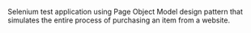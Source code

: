 Selenium test application using Page Object Model design pattern that simulates the entire process of purchasing an item from a website.
